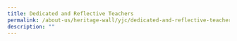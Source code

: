 ```yaml
---
title: Dedicated and Reflective Teachers
permalink: /about-us/heritage-wall/yjc/dedicated-and-reflective-teachers/
description: ""
---
```

